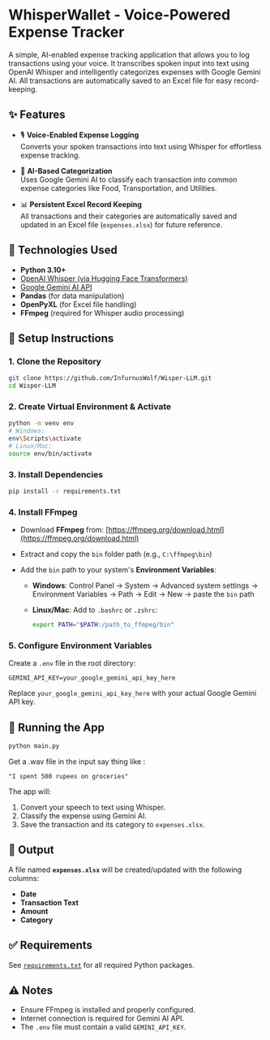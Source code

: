 # WhisperWallet - Voice-Powered Expense Tracker

A simple, AI-enabled expense tracking application that allows you to log transactions using your voice. It transcribes spoken input into text using OpenAI Whisper and intelligently categorizes expenses with Google Gemini AI. All transactions are automatically saved to an Excel file for easy record-keeping.

## ✨ Features

- 🎙️ **Voice-Enabled Expense Logging**  
  Converts your spoken transactions into text using Whisper for effortless expense tracking.

- 🧠 **AI-Based Categorization**  
  Uses Google Gemini AI to classify each transaction into common expense categories like Food, Transportation, and Utilities.

- 📊 **Persistent Excel Record Keeping**  
  All transactions and their categories are automatically saved and updated in an Excel file (`expenses.xlsx`) for future reference.

## 🚀 Technologies Used

- **Python 3.10+**
- [OpenAI Whisper (via Hugging Face Transformers)](https://huggingface.co/docs/transformers/index)
- [Google Gemini AI API](https://ai.google.dev/)
- **Pandas** (for data manipulation)
- **OpenPyXL** (for Excel file handling)
- **FFmpeg** (required for Whisper audio processing)

## 🔧 Setup Instructions

### 1. Clone the Repository

```bash
git clone https://github.com/InfurnusWolf/Wisper-LLM.git
cd Wisper-LLM
````

### 2. Create Virtual Environment & Activate

```bash
python -m venv env
# Windows:
env\Scripts\activate
# Linux/Mac:
source env/bin/activate
```

### 3. Install Dependencies

```bash
pip install -r requirements.txt
```

### 4. Install FFmpeg

* Download **FFmpeg** from: [https://ffmpeg.org/download.html](https://ffmpeg.org/download.html)
* Extract and copy the `bin` folder path (e.g., `C:\ffmpeg\bin`)
* Add the `bin` path to your system's **Environment Variables**:

  * **Windows**:
    Control Panel → System → Advanced system settings → Environment Variables → Path → Edit → New → paste the `bin` path
  * **Linux/Mac**:
    Add to `.bashrc` or `.zshrc`:

    ```bash
    export PATH="$PATH:/path_to_ffmpeg/bin"
    ```

### 5. Configure Environment Variables

Create a `.env` file in the root directory:

```
GEMINI_API_KEY=your_google_gemini_api_key_here
```

Replace `your_google_gemini_api_key_here` with your actual Google Gemini API key.

## 🏃 Running the App

```bash
python main.py
```

Get a .wav file in the input say thing like :

```
"I spent 500 rupees on groceries"
```

The app will:

1. Convert your speech to text using Whisper.
2. Classify the expense using Gemini AI.
3. Save the transaction and its category to `expenses.xlsx`.

## 📂 Output

A file named **`expenses.xlsx`** will be created/updated with the following columns:

* **Date**
* **Transaction Text**
* **Amount**
* **Category**

## ✅ Requirements

See [`requirements.txt`](./requirements.txt) for all required Python packages.

## ⚠️ Notes

* Ensure FFmpeg is installed and properly configured.
* Internet connection is required for Gemini AI API.
* The `.env` file must contain a valid `GEMINI_API_KEY`.



